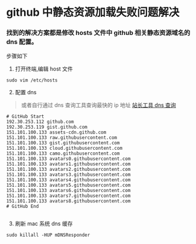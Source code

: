 # github 中静态资源加载失败问题解决

### 找到的解决方案都是修改 hosts 文件中 github 相关静态资源域名的 dns 配置。

步骤如下

1. 打开终端,编辑 host 文件

```
sudo vim /etc/hosts

```

2. 配置 dns

> 或者自行通过 dns 查询工具查询最快的 ip 地址 [站长工具 dns 查询](http://tool.chinaz.com/dns/)

```
# GitHub Start
192.30.253.112 github.com
192.30.253.119 gist.github.com
151.101.100.133 assets-cdn.github.com
151.101.100.133 raw.githubusercontent.com
151.101.100.133 gist.githubusercontent.com
151.101.100.133 cloud.githubusercontent.com
151.101.100.133 camo.githubusercontent.com
151.101.100.133 avatars0.githubusercontent.com
151.101.100.133 avatars1.githubusercontent.com
151.101.100.133 avatars2.githubusercontent.com
151.101.100.133 avatars3.githubusercontent.com
151.101.100.133 avatars4.githubusercontent.com
151.101.100.133 avatars5.githubusercontent.com
151.101.100.133 avatars6.githubusercontent.com
151.101.100.133 avatars7.githubusercontent.com
151.101.100.133 avatars8.githubusercontent.com
# GitHub End


```

3. 刷新 mac 系统 dns 缓存

```
sudo killall -HUP mDNSResponder

```
